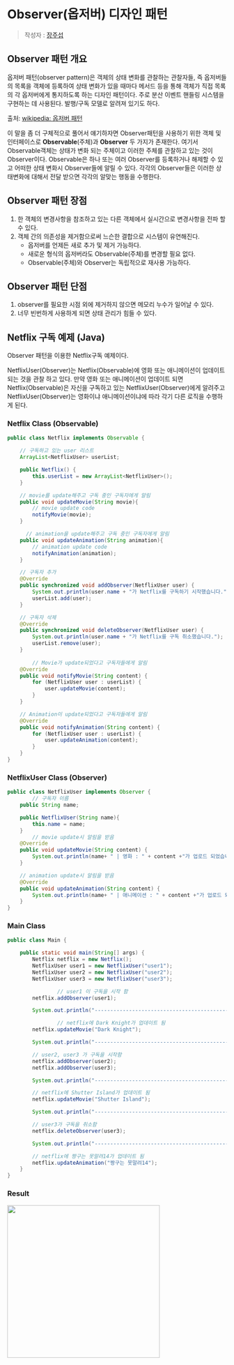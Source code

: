 

# Observer(옵저버) 디자인 패턴

> 작성자 : [장주섭](https://github.com/wntjq68) 

## Observer 패턴 개요

옵저버 패턴(observer pattern)은 객체의 상태 변화를 관찰하는 관찰자들, 즉 옵저버들의 목록을 객체에 등록하여 상태 변화가 있을 때마다 메서드 등을 통해 객체가 직접 목록의 각 옵저버에게 통지하도록 하는 디자인 패턴이다. 주로 분산 이벤트 핸들링 시스템을 구현하는 데 사용된다. 발행/구독 모델로 알려져 있기도 하다.

출처: [wikipedia: 옵저버 패턴](https://ko.wikipedia.org/wiki/%EC%98%B5%EC%84%9C%EB%B2%84_%ED%8C%A8%ED%84%B4)

 이 말을 좀 더 구체적으로 풀어서 얘기하자면 Observer패턴을 사용하기 위한 객체 및 인터페이스로 **Observable**(주체)과 **Observer** 두 가지가 존재한다. 여기서 Observable객체는 상태가 변화 되는 주체이고 이러한 주체를 관찰하고 있는 것이 Observer이다. Observable은 하나 또는 여러 Observer를 등록하거나 해제할 수 있고 어떠한 상태 변화시 Observer들에 알릴 수 있다. 각각의 Observer들은 이러한 상태변화에 대해서 전달 받으면 각각의 알맞는 행동을 수행한다. 



## Observer 패턴 장점

1. 한 객체의 변경사항을 참조하고 있는 다른 객체에서 실시간으로 변경사항을 전파 할 수 있다.
2. 객체 간의 의존성을 제거함으로써 느슨한 결합으로 시스템이 유연해진다.
   - 옵저버를 언제든 새로 추가 및 제거 가능하다.
   - 새로운 형식의 옵저버라도 Observable(주체)를 변경할 필요 없다.
   - Observable(주체)와 Observer는 독립적으로 재사용 가능하다.



## Observer 패턴 단점

1. observer를 필요한 시점 외에 제거하지 않으면 메모리 누수가 일어날 수 있다.
2. 너무 빈번하게 사용하게 되면 상태 관리가 힘들 수 있다.



## Netflix 구독 예제 (Java)

 Observer 패턴을 이용한 Netflix구독 예제이다.

 NetflixUser(Observer)는 Netflix(Observable)에 영화 또는 애니메이션이 업데이트 되는 것을 관찰 하고 있다. 만약 영화 또는 애니메이션이 업데이트 되면 Netflix(Observable)은 자신을 구독하고 있는 NetflixUser(Observer)에게 알려주고 NetflixUser(Observer)는 영화이냐 애니메이션이냐에 따라 각기 다른 로직을 수행하게 된다.

### Netflix Class (Observable)

```java
public class Netflix implements Observable {

	// 구독하고 있는 user 리스트
    ArrayList<NetflixUser> userList;

    public Netflix() {
        this.userList = new ArrayList<NetflixUser>();
    }

  	// movie를 update해주고 구독 중인 구독자에게 알림
    public void updateMovie(String movie){ 
      	// movie update code
        notifyMovie(movie);
    }

	  // animation을 update해주고 구독 중인 구독자에게 알림
    public void updateAnimation(String animation){
      	// animation update code
        notifyAnimation(animation);
    }

  	// 구독자 추가
    @Override
    public synchronized void addObserver(NetflixUser user) {
        System.out.println(user.name + "가 Netflix를 구독하기 시작했습니다.");
        userList.add(user);
    }

    // 구독자 삭제
    @Override
    public synchronized void deleteObserver(NetflixUser user) {
        System.out.println(user.name + "가 Netflix를 구독 취소했습니다.");
        userList.remove(user);
    }
  
		// Movie가 update되었다고 구독자들에게 알림
    @Override
    public void notifyMovie(String content) {
        for (NetflixUser user : userList) {
            user.updateMovie(content);
        }
    }

  	// Animation이 update되었다고 구독자들에게 알림
    @Override
    public void notifyAnimation(String content) {
        for (NetflixUser user : userList) {
            user.updateAnimation(content);
        }
    }
}
```



### NetflixUser Class (Observer)

```java
public class NetflixUser implements Observer {
		// 구독자 이름
    public String name;

    public NetflixUser(String name){
        this.name = name;
    }
		// movie update시 알림을 받음
    @Override
    public void updateMovie(String content) {
        System.out.println(name+ " | 영화 : " + content +"가 업로드 되었습니다.");
    }

  	// animation update시 알림을 받음
    @Override
    public void updateAnimation(String content) {
        System.out.println(name+ " | 애니메이션 : " + content +"가 업로드 되었습니다.");
    }
}
```



### Main Class

```java
public class Main {

    public static void main(String[] args) {
        Netflix netflix = new Netflix();
        NetflixUser user1 = new NetflixUser("user1");
        NetflixUser user2 = new NetflixUser("user2");
        NetflixUser user3 = new NetflixUser("user3");

				// user1 이 구독을 시작 함
      	netflix.addObserver(user1);

        System.out.println("-------------------------------------------");

				// netflix에 Dark Knight가 업데이트 됨
        netflix.updateMovie("Dark Knight");

        System.out.println("-------------------------------------------");

      	// user2, user3 가 구독을 시작함
        netflix.addObserver(user2);
        netflix.addObserver(user3);

        System.out.println("-------------------------------------------");

      	// netflix에 Shutter Island가 업데이트 됨
        netflix.updateMovie("Shutter Island");

        System.out.println("-------------------------------------------");

      	// user3가 구독을 취소함
        netflix.deleteObserver(user3);

        System.out.println("-------------------------------------------");

      	// netflix에 짱구는 못말려14가 업데이트 됨
        netflix.updateAnimation("짱구는 못말려14");
    }
}
```



### Result

<p>
<img src = "https://user-images.githubusercontent.com/22047374/126872520-12ed83c7-1bdf-427e-bba0-d1551c092eaf.png" width = 350px />
</p>


